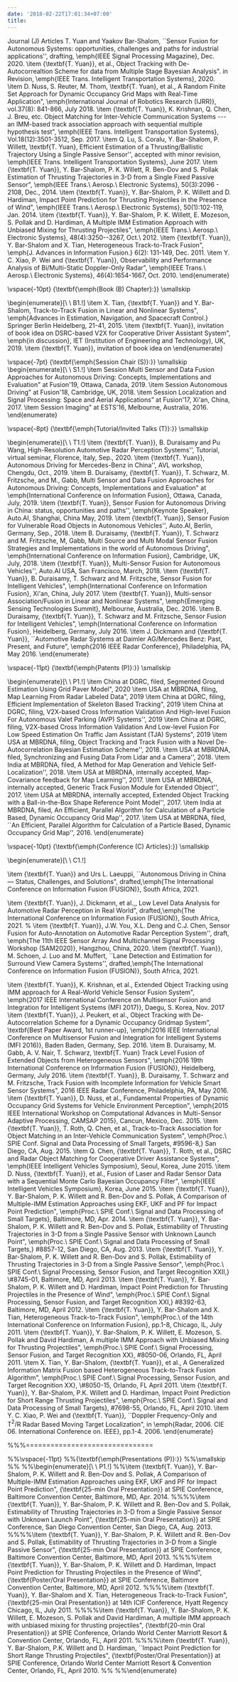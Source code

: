 ```yaml
---
date: '2018-02-22T17:01:34+07:00'
title: 
---
```

Journal (J) Articles 
T. Yuan and Yaakov Bar-Shalom, ``Sensor Fusion for Autonomous Systems: opportunities, challenges and paths for industrial applications'', drafting, \emph{IEEE Signal Processing Magazine}, Dec. 2020.
\item {\textbf{T. Yuan}}, et al., Object Tracking with De-Autocorrealtion Scheme for data from Multiple Stage Bayesian Analysis". in Revision, \emph{IEEE Trans. Intelligent Transportation Systems}, 2020.
\item D. Nuss, S. Reuter, M. Thom, \textbf{T. Yuan}, et al., A Random Finite Set Approach for Dynamic Occupancy Grid Maps with Real-Time Application", \emph{International Journal of Robotics Research (IJRR)}, vol.37(8): 841-866, July 2018.
\item {\textbf{T. Yuan}}, K. Krishnan, Q. Chen, J. Breu, etc. Object Matching for Inter-Vehicle Communication Systems --- an IMM-based track association approach with sequential multiple hypothesis test", \emph{IEEE Trans. Intelligent Transportation Systems}, Vol.18(12):3501-3512, Sep. 2017.
\item Q. Lu, S. Coralu, Y. Bar-Shalom, P. Willett, \textbf{T. Yuan}, Efficient Estimation of a Thrusting/Ballistic Trajectory Using a Single Passive Sensor'', accepted with minor revision, \emph{IEEE Trans. Intelligent Transportation Systems}, June 2017.
\item  {\textbf{T. Yuan}}, Y. Bar-Shalom, P. K. Willett, R. Ben-Dov and S. Pollak
 Estimation of Thrusting Trajectories in 3-D from a Single Fixed Passive Sensor", \emph{IEEE Trans.\ Aerosp.\ Electronic Systems}, 50(3):2096 - 2108, Dec., 2014.
\item  {\textbf{T. Yuan}}, Y. Bar-Shalom, P. K. Willett and D. Hardiman, Impact Point Prediction for Thrusting Projectiles in the Presence of Wind", \emph{IEEE Trans.\ Aerosp.\ Electronic Systems}, 50(1):102-119,  Jan. 2014.
\item  {\textbf{T. Yuan}}, Y. Bar-Shalom, P. K. Willett, E. Mozeson, S. Pollak and D. Hardiman, A Multiple IMM Estimation Approach with Unbiased Mixing for Thrusting Projectiles", \emph{IEEE Trans.\ Aerosp.\ Electronic Systems}, 48(4):3250--3267, Oct.\ 2012.
\item  {\textbf{T. Yuan}}, Y. Bar-Shalom and X. Tian, Heterogeneous Track-to-Track Fusion", \emph{J. Advances in Information Fusion.} 6(2): 131-149, Dec. 2011.
\item  Y. C. Xiao, P. Wei and {\textbf{T. Yuan}}, Observability and Performance Analysis of Bi/Multi-Static Doppler-Only Radar", \emph{IEEE Trans.\ Aerosp.\ Electronic Systems}, 46(4):1654-1667, Oct. 2010.
\end{enumerate}

\vspace{-10pt}
{\textbf{\emph{Book (B) Chapter}:}}
\smallskip

\begin{enumerate}\[\ \ B1.$!$]
\item X. Tian,  {\textbf{T. Yuan}} and Y. Bar-Shalom, Track-to-Track Fusion in Linear and Nonlinear Systems", \emph{Advances in Estimation, Navigation, and Spacecraft Control.} Springer Berlin Heidelberg, 21-41, 2015.
\item  {\textbf{T. Yuan}}, invitation of book idea on DSRC-based V2X for Cooperative Driver Assistant System", \emph{in discussion}, IET (Institution of Engineering and Technology), UK, 2019.
\item {\textbf{T. Yuan}}, invitation of book idea on
\end{enumerate}

\vspace{-7pt}
{\textbf{\emph{Session Chair (S)}:}}
\smallskip
\begin{enumerate}\[\ \ S1.$!$]
\item Session Multi Sensor and Data Fusion Approaches for Autonomous Driving: Concepts, Implementations and Evaluation" at Fusion'19, Ottawa, Canada, 2019.
\item Session Autonomous Driving" at Fusion'18, Cambridge, UK, 2018.
\item Session Localization and Signal Processing: Space and Aerial Applications” at Fusion'17, Xi'an, China, 2017.
\item Session Imaging" at ESTS'16, Melbourne, Australia, 2016.
\end{enumerate}

\vspace{-8pt}
{\textbf{\emph{Tutorial/Invited Talks (T)}:}}
\smallskip

\begin{enumerate}\[\ \ T1.$!$]
\item {\textbf{T. Yuan}}, B. Duraisamy and Pu Wang, High-Resolution Automotive Radar Perception Systems'', Tutorial, virtual seminar, Florence, Italy, Sep., 2020.
\item  {\textbf{T. Yuan}}, Autonomous Driving for Mercedes-Benz in China'', AVL workshop, Chengdu, Oct., 2019.
\item  B. Duraisamy, {\textbf{T. Yuan}}, T. Schwarz, M. Fritzsche, and M., Gabb, Multi Sensor and Data Fusion Approaches for Autonomous Driving: Concepts, Implementations and Evaluation" at \emph{International Conference on Information Fusion}, Ottawa, Canada, July, 2019.
\item  {\textbf{T. Yuan}}, Sensor Fusion for Autonomous Driving in China: status, opportunities and paths'', \emph{Keynote Speaker}, Auto.AI, Shanghai, China May, 2019.
\item  {\textbf{T. Yuan}}, Sensor Fusion for Vulnerable Road Objects in Autonomous Vehicles'', Auto.AI, Berlin, Germany, Sep., 2018.
\item  B. Duraisamy, {\textbf{T. Yuan}}, T. Schwarz and M. Fritzsche, M, Gabb, Multi Source and Multi Modal Sensor Fusion Strategies and Implementations in the world of Autonomous Driving", \emph{International Conference on Information Fusion}, Cambridge, UK, July, 2018.
\item  {\textbf{T. Yuan}}, Multi-Sensor Fusion for Autonomous Vehicles'', Auto.AI USA, San Francisco, March, 2018.
\item  {\textbf{T. Yuan}}, B. Duraisamy, T. Schwarz and M. Fritzsche, Sensor Fusion for Intelligent Vehicles", \emph{International Conference on Information Fusion}, Xi'an, China, July 2017.
\item {\textbf{T. Yuan}}, Multi-sensor Association/Fusion in Linear and Nonlinear Systems", \emph{Emerging Sensing Technologies Summit}, Melbourne, Australia, Dec. 2016.
\item B. Duraisamy, {\textbf{T. Yuan}}, T. Schwarz and M. Fritzsche, Sensor Fusion for Intelligent Vehicles", \emph{International Conference on Information Fusion}, Heidelberg, Germany, July 2016.
\item J. Dickmann and {\textbf{T. Yuan}},  \`\`Automotive Radar Systems at Daimler AG/Mercedes Benz: Past, Present, and Future", \emph{2016 IEEE Radar Conference}, Philadelphia, PA, May 2016.
\end{enumerate}

\vspace{-11pt}
{\textbf{\emph{Patents (P)}:}}
\smallskip

\begin{enumerate}\[\ \ P1.$!$]
\item China at DGRC, filed, Segmented Ground Estimation Using Grid Paver Model", 2020
\item USA at MBRDNA, filing, Map Learning From Radar Labeled Data", 2019
\item China at DGRC, filing, Efficient Implementation of Skeleton Based Tracking", 2019
\item China at DGRC, filing, V2X-based Cross Information Validation And High-level Fusion For Autonomous Valet Parking (AVP) Systems'', 2019
\item China at DGRC, filing, V2X-based Cross Information Validation And Low-level Fusion For Low Speed Estimation On Traffic Jam Assistant (TJA) Systems", 2019
\item USA at MBRDNA, filing, Object Tracking and Track Fusion with a Novel De-Autocorrelation Bayesian Estimation Scheme'', 2018.
\item USA at MBRDNA, filed, Synchronizing and Fusing Data From Lidar and a Camera'', 2018.
\item India at MBRDNA, filed, A Method for Map Generation and Vehicle Self-Localization'', 2018.
\item USA at MBRDNA, internally accepted, Map-Covariance feedback for Map Learning'', 2017.
\item USA at MBRDNA, internally accepted, Generic Track Fusion Module for Extended Object'', 2017.
\item USA at MBRDNA, internally accepted, Extended Object Tracking with a Ball-in-the-Box Shape Reference Point Model'', 2017.
\item India at MBRDNA, filed, An Efficient, Parallel Algorithm for Calculation of a Particle Based, Dynamic Occupancy Grid Map'', 2017.
\item USA at MBRDNA, filed, \`\`An Efficient, Parallel Algorithm for Calculation of a Particle Based, Dynamic Occupancy Grid Map'', 2016.
\end{enumerate}

\vspace{-10pt}
{\textbf{\emph{Conference (C) Articles}:}}
\smallskip

\begin{enumerate}\[\ \ C1.$!$]

\item {\textbf{T. Yuan}} and  Urs L. Laeuppi, \`\`Autonomous Driving in China — Status, Challenges, and Solutions", drafted,\emph{The International Conference on Information Fusion (FUSION)}, South Africa, 2021.

\item {\textbf{T. Yuan}}, J. Dickmann, et al.,, Low Level Data Analysis for Automotive Radar Perception in Real World", drafted,\emph{The International Conference on Information Fusion (FUSION)}, South Africa, 2021.
% \item {\textbf{T. Yuan}}, J.W. You, X.L. Deng and C.J. Chen, Sensor Fusion for Auto-Annotation on Automotive Radar Perception System'', draft, \emph{The 11th IEEE Sensor Array And Multichannel Signal Processing Workshop (SAM2020)}, Hangzhou, China, 2020.
\item {\textbf{T. Yuan}}, M. Schoen, J. Luo and M. Muffert, \`\`Lane Detection and Estimation for Surround View Camera Systems'', drafted,\emph{The International Conference on Information Fusion (FUSION)}, South Africa, 2021.

\item  {\textbf{T. Yuan}}, K. Krishnan, et al., Extended Object Tracking using IMM approach for A Real-World Vehicle Sensor Fusion System", \emph{2017 IEEE International Conference on Multisensor Fusion and Integration for Intelligent Systems (MFI 2017)}, Daegu, S. Korea, Nov. 2017
\item  {\textbf{T. Yuan}}, J. Peukert, et al., Object Tracking with De-Autocorrelation Scheme for a Dynamic Occupancy Gridmap System", \textbf{Best Paper Award, 1st runner-up},  \emph{2016 IEEE International Conference on Multisensor Fusion and Integration for Intelligent Systems (MFI 2016)}, Baden Baden, Germany, Sep. 2016.
\item B. Duraisamy, M. Gabb, A. V. Nair, T. Schwarz, \textbf{T. Yuan} Track Level Fusion of Extended Objects from Heterogeneous Sensors", \emph{2016 19th International Conference on Information Fusion (FUSION)}, Heidelberg, Germany, July 2016.
\item   {\textbf{T. Yuan}}, B. Duraisamy, T. Schwarz and M. Fritzsche, Track Fusion with Incomplete Information for Vehicle Smart Sensor Systems", 2016 IEEE Radar Conference, Philadelphia, PA, May 2016.
\item  {\textbf{T. Yuan}}, D. Nuss, et al., Fundamental Properties of Dynamic Occupancy Grid Systems for Vehicle Environment Perception",  \emph{2015 IEEE International Workshop on Computational Advances in Multi-Sensor Adaptive Processing, CAMSAP 2015}, Cancun, Mexico, Dec. 2015.
\item  {\textbf{T. Yuan}}, T. Roth, Q. Chen, et al., Track-to-Track Association for Object Matching in an Inter-Vehicle Communication System",  \emph{Proc.\ SPIE Conf. Signal and Data Processing of Small Targets, #9596-8,}  San Diego, CA, Aug. 2015.
\item  Q. Chen, {\textbf{T. Yuan}}, T. Roth, et al., DSRC and Radar Object Matching for Cooperative Driver Assistance Systems", \emph{IEEE Intelligent Vehicles Symposium}, Seoul, Korea, June 2015.
\item  D. Nuss, {\textbf{T. Yuan}}, et al., Fusion of Laser and Radar Sensor Data with a Sequential Monte Carlo Bayesian Occupancy Filter", \emph{IEEE Intelligent Vehicles Symposium}, Korea, June 2015.
\item {\textbf{T. Yuan}}, Y. Bar-Shalom, P. K. Willett and R. Ben-Dov and S. Pollak, A Comparison of Multiple-IMM Estimation Approaches using EKF, UKF and PF for Impact Point Prediction", \emph{Proc.\ SPIE Conf.\ Signal and Data Processing of Small Targets}, Baltimore, MD, Apr. 2014.
\item {\textbf{T. Yuan}}, Y. Bar-Shalom, P. K. Willett and R. Ben-Dov and S. Pollak, Estimability of Thrusting Trajectories in 3-D from a Single Passive Sensor with Unknown Launch Point", \emph{Proc.\ SPIE Conf.\ Signal and Data Processing of Small Targets,} #8857-12, San Diego, CA, Aug. 2013.
\item {\textbf{T. Yuan}}, Y. Bar-Shalom, P. K. Willett and R. Ben-Dov and S. Pollak, Estimability of Thrusting Trajectories in 3-D from a Single Passive Sensor", \emph{Proc.\ SPIE Conf.\ Signal Processing, Sensor Fusion, and Target Recognition XXII,} \\#8745-01, Baltimore, MD, April 2013.
\item {\textbf{T. Yuan}}, Y. Bar-Shalom, P. K. Willett and D. Hardiman, Impact Point Prediction for Thrusting Projectiles in the Presence of Wind", \emph{Proc.\ SPIE Conf.\ Signal Processing, Sensor Fusion, and Target Recognition XXI,} #8392-63, Baltimore, MD, April 2012.
\item {\textbf{T. Yuan}}, Y. Bar-Shalom and X. Tian, Heterogeneous Track-to-Track Fusion", \emph{Proc.\ of the 14th International Conference on Information Fusion}, pp.1-8, Chicago, IL, July 2011.
\item {\textbf{T. Yuan}}, Y. Bar-Shalom, P. K. Willett, E. Mozeson, S. Pollak  and David Hardiman, A multiple IMM Approach with Unbiased Mixing for Thrusting Projectiles", \emph{Proc.\ SPIE Conf.\ Signal Processing, Sensor Fusion, and Target Recognition XX}, #8050-06, Orlando, FL, April 2011.
\item X. Tian, Y. Bar-Shalom, {\textbf{T. Yuan}}, et al., A Generalized Information Matrix Fusion based Heterogeneous Track-to-Track Fusion Algorithm", \emph{Proc.\ SPIE Conf.\ Signal Processing, Sensor Fusion, and Target Recognition XX}, \\#8050-15, Orlando, FL April 2011.
\item {\textbf{T. Yuan}}, Y. Bar-Shalom, P.K. Willett and D. Hardiman, Impact Point Prediction for Short Range Thrusting Projectiles", \emph{Proc.\ SPIE Conf.\ Signal and Data Processing of Small Targets}, #7698-55, Orlando, FL, April 2010.
\item Y. C. Xiao, P. Wei and {\textbf{T. Yuan}}, \`\`Doppler Frequency-Only and T$^2/$R Radar Based Moving Target Localization", in \emph{Radar, 2006. CIE 06. International Conference on. IEEE}, pp.1-4. 2006.
\end{enumerate}

%%%===============================

%%\vspace{-11pt}
%%{\textbf{\emph{Presentations (P)}:}}
%%\smallskip
%%
%%\begin{enumerate}\[\ \ P1.$!$]
%%\item {\textbf{T. Yuan}}, Y. Bar-Shalom, P. K. Willett and R. Ben-Dov and S. Pollak, A Comparison of Multiple-IMM Estimation Approaches using EKF, UKF and PF for Impact Point Prediction",  {\textbf{25-min Oral Presentation}} at SPIE Conference, Baltimore Convention Center, Baltimore, MD, Apr. 2014.
%%%%\item {\textbf{T. Yuan}}, Y. Bar-Shalom, P. K. Willett and R. Ben-Dov and S. Pollak, Estimability of Thrusting Trajectories in 3-D from a Single Passive Sensor with Unknown Launch Point",   {\textbf{25-min Oral Presentation}} at SPIE Conference, San Diego Convention Center, San Diego, CA, Aug. 2013.
%%%%\item {\textbf{T. Yuan}}, Y. Bar-Shalom, P. K. Willett and R. Ben-Dov and S. Pollak, Estimability of Thrusting Trajectories in 3-D from a Single Passive Sensor",   {\textbf{25-min Oral Presentation}} at SPIE Conference, Baltimore Convention Center, Baltimore, MD, April 2013.
%%%%\item {\textbf{T. Yuan}}, Y. Bar-Shalom, P. K. Willett and D. Hardiman, Impact Point Prediction for Thrusting Projectiles in the Presence of Wind",   {\textbf{Poster/Oral Presentation}} at SPIE Conference, Baltimore Convention Center, Baltimore, MD, April 2012.
%%%%\item {\textbf{T. Yuan}}, Y. Bar-Shalom and X. Tian, Heterogeneous Track-to-Track Fusion",   {\textbf{25-min Oral Presentation}} at 14th ICIF Conference, Hyatt Regency Chicago, IL, July 2011.
%%%%\item {\textbf{T. Yuan}}, Y. Bar-Shalom, P. K. Willett, E. Mozeson, S. Pollak  and David Hardiman, A multiple IMM approach with unbiased mixing for thrusting projectiles", {\textbf{20-min Oral Presentation}} at SPIE Conference, Orlando World Center Marriott Resort & Convention Center, Orlando, FL, April 2011.
%%%%\item {\textbf{T. Yuan}}, Y. Bar-Shalom, P.K. Willett and D. Hardiman, \`\`Impact Point Prediction for Short Range Thrusting Projectiles",  {\textbf{Poster/Oral Presentation}} at SPIE Conference, Orlando World Center Marriott Resort & Convention Center, Orlando, FL, April 2010.
%%
%%\end{enumerate}
